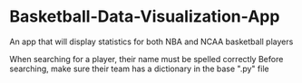 # Basketball-Data-Visualization-App
An app that will display statistics for both NBA and NCAA basketball players

When searching for a player, their name must be spelled correctly
Before searching, make sure their team has a dictionary in the base ".py" file
